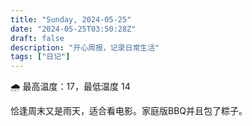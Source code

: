 ```yaml
---
title: "Sunday, 2024-05-25"
date: "2024-05-25T03:50:28Z"
draft: false
description: "开心周报，记录日常生活"
tags: ["日记"]
---
```


🌧 最高温度：17，最低温度 14

恰逢周末又是雨天，适合看电影。家庭版BBQ并且包了粽子。
